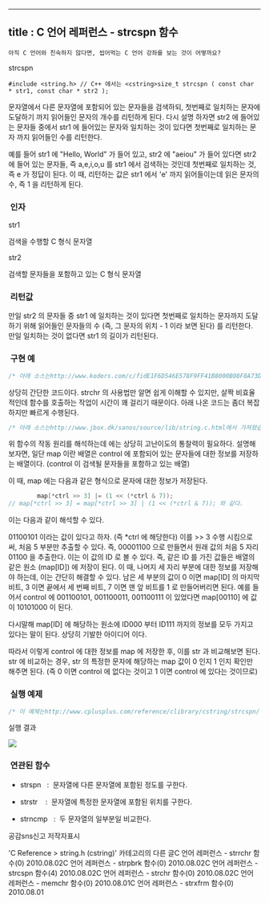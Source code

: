 ----------------
title : C 언어 레퍼런스 - strcspn 함수
--------------



```warning
아직 C 언어와 친숙하지 않다면, 씹어먹는 C 언어 강좌를 보는 것이 어떻까요?
```


strcspn




```info
#include <string.h> // C++ 에서는 <cstring>size_t strcspn ( const char * str1, const char * str2 );
```


문자열에서 다른 문자열에 포함되어 있는 문자들을 검색하되, 첫번째로 일치하는 문자에 도달하기 까지 읽어들인 문자의 개수를 리턴하게 된다. 다시 설명 하자면 str2 에 들어있는 문자들 중에서 str1 에 들어있는 문자와 일치하는 것이 있다면 첫번째로 일치하는 문자 까지 읽어들인 수를 리턴한다.

예를 들어 str1 에 "Hello, World" 가 들어 있고, str2 에 "aeiou" 가 들어 있다면 str2 에 들어 있는 문자들, 즉 a,e,i,o,u 를 str1 에서 검색하는 것인데 첫번째로 일치하는 것, 즉 e 가 정답이 된다. 이 때, 리턴하는 값은 str1 에서 'e' 까지 읽어들이는데 읽은 문자의 수, 즉 1 을 리턴하게 된다. 



###  인자


str1

검색을 수행할 C 형식 문자열

str2

검색할 문자들을 포함하고 있는 C 형식 문자열



###  리턴값


만일 str2 의 문자들 중 str1 에 일치하는 것이 있다면 첫번째로 일치하는 문자까지 도달하기 위해 읽어들인 문자들의 수 (즉, 그 문자의 위치 - 1 이라 보면 된다) 를 리턴한다. 만일 일치하는 것이 없다면 str1 의 길이가 리턴된다. 





###  구현 예


```cpp
/* 아래 소스는http://www.koders.com/c/fidE1F6D546E578F9FF41B8000B08F8A73D4D86F8FA.aspx에서 가져왔습니다. */size_t strcspn (const char *s, const char *reject){    size_t count = 0;    while (*s != '\0')        if (strchr (reject, *s++) == NULL)            ++count;        else            return count;    return count;}
```


상당히 간단한 코드이다. strchr 의 사용법만 알면 쉽게 이해할 수 있지만, 살짝 비효율 적인데 함수를 호출하는 작업이 시간이 꽤 걸리기 때문이다. 아래 나온 코드는 좀더 복잡하지만 빠르게 수행된다. 

```cpp
/* 아래 소스는http://www.jbox.dk/sanos/source/lib/string.c.html에서 가져왔습니다. */size_t strcspn(const char *string, const char *control){    const unsigned char *str = string;    const unsigned char *ctrl = control;    unsigned char map[32];    int count;    // Clear out bit map    for (count = 0; count < 32; count++) map[count] = 0;    // Set bits in control map    ,   while (*ctrl)    {        map[*ctrl >> 3] |= (1 << (*ctrl & 7));        ctrl++;    }    // 1st char in control map stops search    count = 0;    map[0] |= 1;    while (!(map[*str >> 3] & (1 << (*str & 7))))    {        count++;        str++;    }    return count;}
```


위 함수의 작동 원리를 해석하는데 에는 상당히 고난이도의 통찰력이 필요하다. 설명해보자면, 일단 map 이란 배열은 control 에 포함되어 있는 문자들에 대한 정보를 저장하는 배열이다. (control 이 검색될 문자들을 포함하고 있는 배열) 

이 때, map 에는 다음과 같은 형식으로 문자에 대한 정보가 저장된다.

```cpp
        map[*ctrl >> 3] |= (1 << (*ctrl & 7)); 
// map[*ctrl >> 3] = map[*ctrl >> 3] | (1 << (*ctrl & 7)); 와 같다. 
```


이는 다음과 같이 해석할 수 있다.

01100101 이라는 값이 있다고 하자. (즉 *ctrl 에 해당한다) 이를 >> 3 수행 시킴으로써, 처음 5 부분만 추출할 수 있다. 즉, 00001100 으로 만들면서 원래 값의 처음 5 자리 01100 을 추출한다. 이는 이 값의 ID 로 볼 수 있다. 즉, 같은 ID 를 가진 값들은 배열의 같은 원소 (map[ID]) 에 저장이 된다. 이 때, 나머지 세 자리 부분에 대한 정보를 저장해야 하는데, 이는 간단히 해결할 수 있다. 남은 세 부분의 값이 0 이면 map[ID] 의 마지막 비트, 3 이면 끝에서 세 번째 비트, 7 이면 맨 앞 비트를 1 로 만들어버리면 된다. 예를 들어서 control 에 001100101, 001100011, 001100111 이 있었다면 map[00110] 에 값이 10101000 이 된다. 

다시말해 map[ID] 에 해당하는 원소에 ID000 부터 ID111 까지의 정보를 모두 가지고 있다는 말이 된다. 상당히 기발한 아이디어 이다. 

따라서 이렇게 control 에 대한 정보를 map 에 저장한 후, 이를 str 과 비교해보면 된다. str 에 비교하는 경우, str 의 특정한 문자에 해당하는 map 값이 0 인지 1 인지 확인만 해주면 된다. (즉 0 이면 control 에 없다는 것이고 1 이면 control 에 있다는 것이므로) 



###  실행 예제


```cpp
/* 이 예제는http://www.cplusplus.com/reference/clibrary/cstring/strcspn/에서 가져왔습니다.  */#include <stdio.h>#include <string.h>int main (){    char str[] = "fcba73";    char keys[] = "1234567890";    int i;    i = strcspn (str,keys);    printf ("The first number in str is at position %d.\n",i+1);    return 0;}
```


실행 결과


![](http://img1.daumcdn.net/thumb/R1920x0/?fname=http%3A%2F%2Fcfile8.uf.tistory.com%2Fimage%2F164A00274C559C0D15F82D)



###  연관된 함수





* strspn
  :  문자열에 다른 문자열에 포함된 정도를 구한다.   



* strstr
   :  문자열에 특정한 문자열에 포함된 위치를 구한다. 

* strncmp
  :  두 문자열의 일부분일 비교한다.  







공감sns신고
저작자표시

'C Reference > string.h (cstring)' 카테고리의 다른 글C 언어 레퍼런스 - strrchr 함수(0)
2010.08.02C 언어 레퍼런스 - strpbrk 함수(0)
2010.08.02C 언어 레퍼런스 - strcspn 함수(4)
2010.08.02C 언어 레퍼런스 - strchr 함수(0)
2010.08.02C 언어 레퍼런스 - memchr 함수(0)
2010.08.01C 언어 레퍼런스 - strxfrm 함수(0)
2010.08.01

